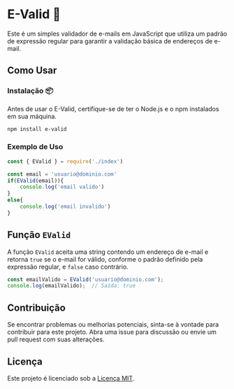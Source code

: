 # E-Valid :tada:

Este é um simples validador de e-mails em JavaScript que utiliza um padrão de expressão regular para garantir a validação básica de endereços de e-mail.

## Como Usar

### Instalação :package:

Antes de usar o E-Valid, certifique-se de ter o Node.js e o npm instalados em sua máquina.

```bash
npm install e-valid
```

### Exemplo de Uso

```javascript
const { EValid } = require('./index')

const email = 'usuario@dominio.com'
if(EValid(email)){
    console.log('email valido')
}
else{
    console.log('email invalido')
}
```

## Função `EValid`

A função `EValid` aceita uma string contendo um endereço de e-mail e retorna `true` se o e-mail for válido, conforme o padrão definido pela expressão regular, e `false` caso contrário.

```javascript
const emailValido = EValid('usuario@dominio.com');
console.log(emailValido);  // Saída: true
```

## Contribuição

Se encontrar problemas ou melhorias potenciais, sinta-se à vontade para contribuir para este projeto. Abra uma issue para discussão ou envie um pull request com suas alterações.

## Licença

Este projeto é licenciado sob a [Licença MIT](LICENSE.md).
